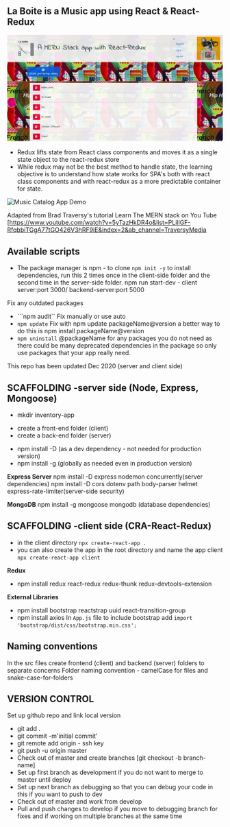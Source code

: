 ## La Boite is a Music app using React & React-Redux

![Music Catalog App](client/src/assets/music-app-home.png)

- Redux lifts state from React class components and moves it as a single state object to the react-redux store
- While redux may not be the best method to handle state, the learning objective is to understand how state works for SPA's both with react class components and with react-redux as a more predictable container for state.

![Music Catalog App Demo](client/src/assets/music-app-demo.gif)

Adapted from Brad Traversy's tutorial Learn The MERN stack on You Tube [https://www.youtube.com/watch?v=5yTazHkDR4o&list=PLillGF-RfqbbiTGgA77tGO426V3hRF9iE&index=2&ab_channel=TraversyMedia

## Available scripts

- The package manager is npm - to clone ```npm init -y``` to install dependencies, run this 2 times once in the client-side folder and the second time in the server-side folder.
npm run start-dev - client server:port 3000/ backend-server:port 5000

Fix any outdated packages
- ```npm audit`` Fix manually or use auto
- ```npm update``` Fix with npm update packageName@version a better way to do this is npm install packageName@version
- ```npm uninstall``` @packageName for any packages you do not need as there could be many deprecated dependencies in the package so only use packages that your app really need.

This repo has been updated Dec 2020 (server and client side)

## SCAFFOLDING -server side (Node, Express, Mongoose)
- mkdir inventory-app
 * create a front-end folder (client)
 * create a back-end folder (server)

- npm install -D (as a dev dependency - not needed for production version)
- npm install -g (globally as needed even in production version)

**Express Server** 
npm install -D  express nodemon concurrently(server dependencies)
npm install -D cors dotenv path body-parser helmet express-rate-limiter(server-side security)

**MongoDB**
npm install -g  mongoose mongodb (database dependencies)

## SCAFFOLDING -client side (CRA-React-Redux)

- in the client directory ```npx create-react-app .```
- you can also create the app in the root directory and name the app client ```npx create-react-app client```

**Redux**
- npm install redux react-redux redux-thunk redux-devtools-extension

**External Libraries**
- npm install bootstrap reactstrap uuid react-transition-group
- npm install axios
In ```App.js``` file to include bootstrap add ```import 'bootstrap/dist/css/bootstrap.min.css';```

## Naming conventions
In the src files create frontend (client) and backend (server) folders to separate concerns Folder naming convention - camelCase for files and snake-case-for-folders



## VERSION CONTROL
Set up github repo and link local version

- git add .
- git commit -m'initial commit'
- git remote add origin - ssh key
- git push -u origin master
- Check out of master and create branches [git checkout -b branch-name]
- Set up first branch as development if you do not want to merge to master until deploy
- Set up next branch as debugging so that you can debug your code in this if you want to push to dev
- Check out of master and work from develop 
- Pull and push changes  to develop if you move to debugging branch for fixes and if working on multiple branches at the same time

